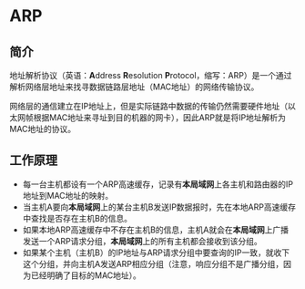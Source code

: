 # ARP

## 简介

地址解析协议（英语：**A**ddress **R**esolution **P**rotocol，缩写：ARP）是一个通过解析网络层地址来找寻数据链路层地址（MAC地址）的网络传输协议。

网络层的通信建立在IP地址上，但是实际链路中数据的传输仍然需要硬件地址（以太网帧根据MAC地址来寻址到目的机器的网卡），因此ARP就是将IP地址解析为MAC地址的协议。



## 工作原理

- 每一台主机都设有一个ARP高速缓存，记录有**本局域网**上各主机和路由器的IP地址到MAC地址的映射。
- 当主机A要向**本局域网**上的某台主机B发送IP数据报时，先在本地ARP高速缓存中查找是否存在主机B的信息。
- 如果本地ARP高速缓存中不存在主机B的信息，主机A就会在**本局域网**上广播发送一个ARP请求分组，**本局域网**上的所有主机都会接收到该分组。
- 如果某个主机（主机B）的IP地址与ARP请求分组中要查询的IP一致，就收下这个分组，并向主机A发送ARP相应分组（注意，响应分组不是广播分组，因为已经明确了目标的MAC地址）。